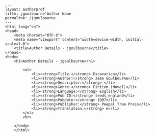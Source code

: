 
    ---
    layout: authorprof
    title: jgoulbourne'Author Name 
    permalink: /jgoulbourne
    ---
    <html lang="en">
    <head>
        <meta charset="UTF-8">
        <meta name="viewport" content="width=device-width, initial-scale=1.0">
        <title>Author Details - jgoulbourne</title>
    </head>
    <body>
        <h1>Author Details - jgoulbourne</h1>
        
            <ul>
                <li><strong>Title:</strong> Excavation</li>
                <li><strong>Author:</strong> Jean Goulbourne</li>
                <li><strong>Descriptor:</strong> </li>
                <li><strong>Genre:</strong> Fiction (Novel)</li>
                <li><strong>Language:</strong> English</li>
                <li><strong>Pub ID:</strong> leeds_england</li>
                <li><strong>Pubdate:</strong> 1997</li>
                <li><strong>Publisher:</strong> Peepal Tree Press</li>
                <li><strong>Translation:</strong> n</li>
            </ul>
            <hr>
            
        </body>
        </html>
        